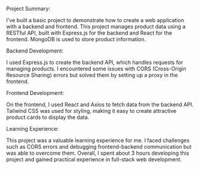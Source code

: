 Project Summary:

I've built a basic project to demonstrate how to create a web application with a backend and frontend. This project manages product data using a RESTful API, built with Express.js for the backend and React for the frontend. MongoDB is used to store product information.

Backend Development:

I used Express.js to create the backend API, which handles requests for managing products. I encountered some issues with CORS (Cross-Origin Resource Sharing) errors but solved them by setting up a proxy in the frontend.

Frontend Development:

On the frontend, I used React and Axios to fetch data from the backend API. Tailwind CSS was used for styling, making it easy to create attractive product cards to display the data.

Learning Experience:

This project was a valuable learning experience for me. I faced challenges such as CORS errors and debugging frontend-backend communication but was able to overcome them. Overall, I spent about 3 hours developing this project and gained practical experience in full-stack web development.
